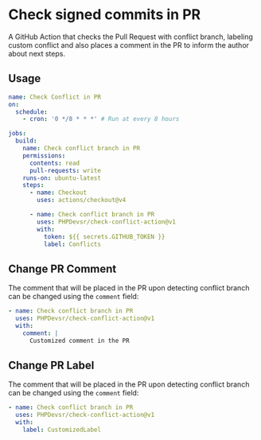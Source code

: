 # Check signed commits in PR

A GitHub Action that checks the Pull Request with conflict branch, labeling custom conflict and also places a comment in the PR to inform the author about next steps.

## Usage

```yml
name: Check Conflict in PR 
on:
  schedule:
    - cron: '0 */8 * * *' # Run at every 8 hours

jobs:
  build:
    name: Check conflict branch in PR
    permissions:
      contents: read
      pull-requests: write
    runs-on: ubuntu-latest
    steps:
      - name: Checkout
        uses: actions/checkout@v4

      - name: Check conflict branch in PR
        uses: PHPDevsr/check-conflict-action@v1
        with:
          token: ${{ secrets.GITHUB_TOKEN }}
          label: Conflicts
```

## Change PR Comment

The comment that will be placed in the PR upon detecting conflict branch can be changed using the `comment` field:

```yml
- name: Check conflict branch in PR
  uses: PHPDevsr/check-conflict-action@v1
  with:
    comment: |
      Customized comment in the PR
```

## Change PR Label

The comment that will be placed in the PR upon detecting conflict branch can be changed using the `comment` field:

```yml
- name: Check conflict branch in PR
  uses: PHPDevsr/check-conflict-action@v1
  with:
    label: CustomizedLabel
```